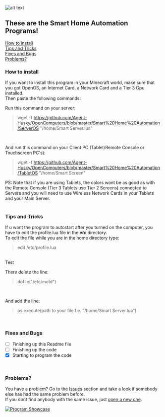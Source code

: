 ![alt text](https://cdn.ttgtmedia.com/rms/onlineImages/iota-smart_home.jpg)
## These are the Smart Home Automation Programs!
[How to install](https://github.com/Agent-Husky/OpenComputers/blob/master/Smart%20Home%20Automation/README.md#how-to-install) <br>
[Tips and Tricks](https://github.com/Agent-Husky/OpenComputers/blob/master/Smart%20Home%20Automation/README.md#tips-and-tricks) <br>
[Fixes and Bugs](https://github.com/Agent-Husky/OpenComputers/blob/master/Smart%20Home%20Automation/README.md#fixes-and-bugs) <br>
[Problems?](https://github.com/Agent-Husky/OpenComputers/blob/master/Smart%20Home%20Automation/README.md#problems)
<br>

### How to install
If you want to install this program in your Minecraft world, make sure that you got OpenOS, an Internet Card, a Network Card and a Tier 3 Gpu installed. <br>
Then paste the following commands: <br>

Run this command on your server:
> wget -f https://github.com/Agent-Husky/OpenComputers/blob/master/Smart%20Home%20Automation/ServerOS "/home/Smart Server.lua" <br> 
<br>

And run this command on your Client PC (Tablet/Remote Console or Touchscreen PC's):
> wget -f https://github.com/Agent-Husky/OpenComputers/blob/master/Smart%20Home%20Automation/TabletOS "/home/Smart Screen" <br>

PS: Note that if you are using Tablets, the colors wont be as good as with the Remote Console (Tier 3 Tablets use Tier 2 Screens) connected to Servers and you will need to use Wireless Network Cards in your Tablets and your Main Server.
<br>
<br>

### Tips and Tricks
If u want the program to autostart after you turned on the computer, you have to edit the profile.lua file in the <i><b>etc</b></i> directory. <br>
To edit the file while you are in the home directory type:
> edit /etc/profile.lua <br> 
<br>
Test

There delete the line:
>dofile("/etc/motd") <br>
<br>

And add the line:
>os.execute(path to your file f.e. "/home/Smart Server.lua")

<br>

### Fixes and Bugs
- [ ] Finishing up this Readme file
- [ ] Finishing up the code
- [x] Starting to program the code

<br>

### Problems?
You have a problem? Go to the [Issues](https://github.com/Agent-Husky/OpenComputers/issues) section and take a look if somebody else has had the same problem before. <br>
If you dont find anybody with the same issue, just [open a new one](https://github.com/Agent-Husky/OpenComputers/issues/new/choose).

[![Program Showcase](https://i.ytimg.com/vi/8IycdrAkHE8/maxresdefault.jpg)](https://www.youtube.com/watch?v=8IycdrAkHE8&t)

